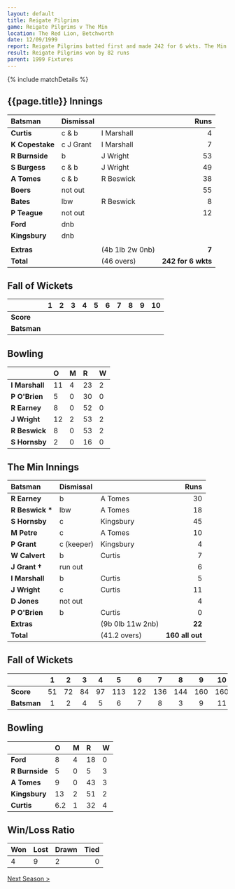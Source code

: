 ```yaml
---
layout: default
title: Reigate Pilgrims
game: Reigate Pilgrims v The Min
location: The Red Lion, Betchworth
date: 12/09/1999
report: Reigate Pilgrims batted first and made 242 for 6 wkts. The Min replied with 160 all out
result: Reigate Pilgrims won by 82 runs
parent: 1999 Fixtures
---
```


{% include matchDetails %}

## {{page.title}} Innings

| Batsman | Dismissal |  | Runs |
|:---|:---|---|---:|
| **Curtis** | c & b | I Marshall | 4 |
| **K Copestake** | c J Grant | I Marshall | 7 |
| **R Burnside** | b | J Wright | 53 |
| **S Burgess** | c & b | J Wright | 49 |
| **A Tomes** | c & b | R Beswick | 38 |
| **Boers** | not out |  | 55 |
| **Bates** | lbw | R Beswick | 8 |
| **P Teague** | not out |  | 12 |
| **Ford** | dnb |  |  |
| **Kingsbury** | dnb |  |  |
|  |  |  |  |
| **Extras** | | (4b 1lb 2w 0nb) | **7** |
| **Total** | | (46 overs) | **242 for 6 wkts** |

## Fall of Wickets

| | 1 | 2 | 3 | 4 | 5 | 6 | 7 | 8 | 9 | 10 |
|---|:---:|:---:|:---:|:---:|:---:|:---:|:---:|:---:|:---:|:---:|
| **Score** |  |  |  |  |  |  |  |  |  |  |
| **Batsman** |  |  |  |  |  |  |  |  |  |  |

## Bowling

| | O | M | R | W |
|---|:---|:---|:---|:---|
| **I Marshall** | 11 | 4 | 23 | 2 |
| **P O'Brien** | 5 | 0 | 30 | 0 |
| **R Earney** | 8 | 0 | 52 | 0 |
| **J Wright** | 12 | 2 | 53 | 2 |
| **R Beswick** | 8 | 0 | 53 | 2 |
| **S Hornsby** | 2 | 0 | 16 | 0 |


## The Min Innings

| Batsman | Dismissal |  | Runs |
|:---|:---|---|---:|
| **R Earney** | b | A Tomes | 30 |
| **R Beswick &#42;** | lbw | A Tomes | 18 |
| **S Hornsby** | c | Kingsbury | 45 |
| **M Petre** | c | A Tomes | 10 |
| **P Grant** | c (keeper) | Kingsbury | 4 |
| **W Calvert** | b | Curtis | 7 |
| **J Grant &#8224;** | run out |  | 6 |
| **I Marshall** | b | Curtis | 5 |
| **J Wright** | c | Curtis | 11 |
| **D Jones** | not out |  | 4 |
| **P O'Brien** | b | Curtis | 0 |
| **Extras** | | (9b 0lb 11w 2nb) | **22** |
| **Total** | | (41.2 overs) | **160 all out** |

## Fall of Wickets

| | 1 | 2 | 3 | 4 | 5 | 6 | 7 | 8 | 9 | 10 |
|---|:---:|:---:|:---:|:---:|:---:|:---:|:---:|:---:|:---:|:---:|
| **Score** | 51 | 72 | 84 | 97 | 113 | 122 | 136 | 144 | 160 | 160 |
| **Batsman** | 1 | 2 | 4 | 5 | 6 | 7 | 8 | 3 | 9 | 11 |

## Bowling

| | O | M | R | W |
|---|:---|:---|:---|:---|
| **Ford** | 8 | 4 | 18 | 0 |
| **R Burnside** | 5 | 0 | 5 | 3 |
| **A Tomes** | 9 | 0 | 43 | 3 |
| **Kingsbury** | 13 | 2 | 51 | 2 |
| **Curtis** | 6.2 | 1 | 32 | 4 |

## Win/Loss Ratio

| Won | Lost | Drawn | Tied |
|:---|:---|:---|---:|
| 4 | 9 | 2 | 0 |

[Next Season >](../2000)